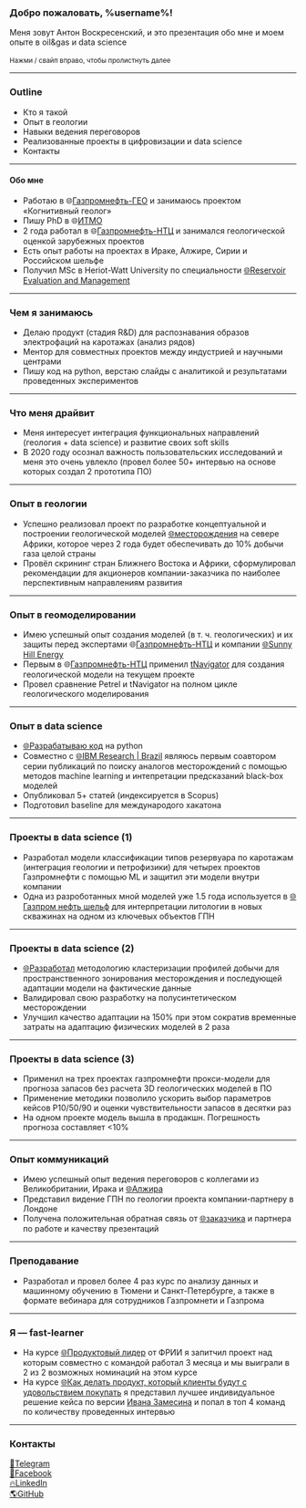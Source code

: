 ### Добро пожаловать, %username%! 
Меня зовут Антон Воскресенский, и это презентация обо мне и моем опыте в oil&gas и data science
<br>
<br>
<small>Нажми / свайп вправо, чтобы пролистнуть далее</small>
<!--- я участвую в конкурсе на лидера стрима по геологии в проекте «Когнитивный геолог» -->

***

### Outline
 - Кто я такой
 - Опыт в геологии
 - Навыки ведения переговоров
 - Реализованные проекты в цифровизации и data science
 - Контакты
<!--- Самое интересное из моего опыта 
 - Мотивация на переход из геолога в проджекты -->

***

#### Обо мне
- Работаю в 🌐[Газпромнефть-ГЕО](https://geo.gazprom-neft.ru/) и занимаюсь проектом «Когнитивный геолог»
- Пишу PhD в 🌐[ИТМО](https://itmo.ru/ru/)
- 2 года работал в 🌐[Газпромнефть-НТЦ](https://ntc.gazprom-neft.ru/) и занимался геологической оценкой зарубежных проектов
- Есть опыт работы на проектах в Ираке, Алжире, Сирии и Российском шельфе
- Получил MSc в Heriot-Watt University по специальности [🌐Reservoir Evaluation and Management](https://www.hw.ac.uk/uk/study/postgraduate/reservoir-evaluation-management.htm)
<!--- За время своей ~~головокружительной~~ карьеры успел поработать над проектами в -->

***

### Чем я занимаюсь
- Делаю продукт (стадия R&D) для распознавания образов электрофаций на каротажах (анализ рядов)
- Ментор для совместных проектов между индустрией и научными центрами
- Пишу код на python, верстаю слайды с аналитикой и результатами проведенных экспериментов

<!--- - Лидер команды которая делает продукт который помогает «дойти» до психотерапевта (pet-project) -->
***

### Что меня драйвит
- Меня интересует интеграция функциональных направлений (геология + data science) и развитие своих soft skills
- В 2020 году осознал важность пользовательских исследований и меня это очень увлекло (провел более 50+ интервью на основе которых создал 2 прототипа ПО)

<!---
- Сейчас занимаюсь прокачиванием своих навыков проведения интервью с пользователями

Роль лидера стрима в «Когнитивном геологе» позволит мне применить свою экспертизу в геологии и анализе данных, чтобы быть связующим звеном между пользователем и разработчиком, а также получить опыт работы продактом. 

Меня интересует интеграция функциональных направлений. А еще больше digital и геология. Было бы здорово заниматься ими одновременно

Мотивацию надо как-то переформулировать. Не совсем понятно, что тобой движет в получении этой позиции. 

#### Почему мой опыт релевантен?

 Я создавал геологические ~~не только~~ модели и защищал их перед экспертами НТЦ и компании [🌐Sunny Hill Energy](https://sunnyhillenergy.com/). Проекты согласовывались, протоколы подписывались, у меня получалось 

-->

***

### Опыт в геологии
- Успешно реализовал проект по разработке концептуальной и построении геологической моделей [🌐месторождения](https://sunnyhillenergy.com/algeria/) на севере Африки, которое через 2 года будет обеспечивать до 10% добычи газа целой страны
- Провёл скрининг стран Ближнего Востока и Африки, сформулировал рекомендации для акционеров компании-заказчика по наиболее перспективным направлениям развития 

***

### Опыт в геомоделировании
- Имею успешный опыт создания моделей (в т. ч. геологических) и их защиты перед экспертами 🌐[Газпромнефть-НТЦ](https://ntc.gazprom-neft.ru/) и компании [🌐Sunny Hill Energy](https://sunnyhillenergy.com/)
- Первым в 🌐[Газпромнефть-НТЦ](https://ntc.gazprom-neft.ru/) применил [tNavigator](https://rfdyn.ru/ru/tnavigator/) для создания геологической модели на текущем проекте
- Провел сравнение Petrel и tNavigator на полном цикле геологического моделирования

<!--- 
- Протестировал прототип «Когнитивного геолога» 
- тикетов 
- Я первый геолог в НТЦ применивший tNavigator для создания геологической модели на текущем проекте. За время построения геомодели сделал 29 заявок на исправление ошибок разработчикам, 8 из них исправили в следующих версиях
- Провел сравнение Petrel и tNavigator на полном цикле геологического моделирования (от загрузки данных и воркфлоу до подсчета запасов). Результатом является отчет в 70 страниц
-->

***

### Опыт в data science
- [🌐Разрабатываю код](https://github.com/voskresenskiianton) на python
- Совместно с [🌐IBM Research | Brazil](https://www.research.ibm.com/labs/brazil/) являюсь первым соавтором серии публикаций по поиску аналогов месторождений с помощью методов machine learning и интепретации предсказаний black-box моделей
- Опубликовал 5+ статей (индексируется в Scopus)
- Подготовил baseline для международого хакатона
<!--- 
В IBM передовые датасентисты. Я не всегда их понимал, но мы всегда приходили к общему решению
- [🌐Разрабатываю код](https://github.com/voskres42/) на python и недавно для получения практического опыта взял свой первый data science фриланс. В настоящее время веду над ним работу
- - Являюсь первым соавтором в паре статей c [🌐IBM Research | Brazil](https://www.research.ibm.com/labs/brazil/) по поиску аналогов месторождений с помощью machine learning
-->

***

### Проекты в data science (1)
- Разработал модели классификации типов резервуара по каротажам (интеграция геологии и петрофизики) для четырех проектов Газпромнефти с помощью ML и защитил эти модели внутри компании
- Одна из разроботанных мной моделей уже 1.5 года используется в [🌐Газпром нефть шельф](https://shelf.gazprom-neft.com/about/history/) для интерпретации литологии в новых скважинах на одном из ключевых объектов ГПН
<!--- Модели прогнозируют литологию в скважинах, не освещенных керном. -->

***

### Проекты в data science (2)
- [🌐Разработал](https://github.com/voskres42/Watt) методологию кластеризации профилей добычи для пространственного зонирования месторождения и последующей адаптации модели на фактические данные
- Валидировал свою разработку на полусинтетическом месторождении
- Улучшил качество адаптации на 150% при этом сократив временные затраты на адаптацию физических моделей в 2 раза

***

### Проекты в data science (3)
- Применил на трех проектах газпромнефти прокси-модели для прогноза запасов без расчета 3D геологических моделей в ПО
- Применение методики позволило ускорить выбор параметров кейсов P10/50/90 и оценки чувствительности запасов в десятки раз
- На одном проекте модель вышла в продакшн. Погрешность прогноза составляет <10%

***

### Опыт коммуникаций
- Имею успешный опыт ведения переговоров с коллегами из Великобритании, Ирака и [🌐Алжира](https://sonatrach.com/)
- Представил видение ГПН по геологии проекта компании-партнеру в Лондоне
- Получена положительная обратная связь от [🌐заказчика](http://gazpromneft-badra.com/) и партнера по работе и качеству презентаций

<!--- 
- Успешно провел переговоры по проектам с коллегами из Великобритании и [🌐Алжира](https://sonatrach.com/)
[🌐Заказчики](http://gazpromneft-badra.com/) из Дубая дали положительный фидбек на мою работу, а партнеры высоко оценили качество выполненных мной презентаций
-->
***

### Преподавание
- Разработал и провел более 4 раз курс по анализу данных и машинному обучению в Тюмени и Санкт-Петербурге, а также в формате вебинара для сотрудников Газпромнети и Газпрома

<!--- 
Когда только попал в НТЦ, я очень хотел на курс по ML в ЦПР. На курс я так и не попал, зато начал его преподавать. Моя преподавательская география уже насчитывает 2 города: Тюмень и Питер
-->
***

### Я — fast-learner

- На курсе [🌐Продуктовый лидер](https://skills.iidf.ru/edu/director/) от ФРИИ я запитчил проект над которым совместно с командой работал 3 месяца и мы выиграли в 2 из 2 возможных номинаций на этом курсе
- На курсе [🌐Как делать продукт, который клиенты будут с удовольствием покупать](https://custdev.zamesin.me/) я представил лучшее индивидуальное решение кейса по версии [Ивана Замесина](https://zamesin.me/about) и попал в топ 4 команд по количеству проведенных интервью

<!--- 
: первая это симпания преподавателей и вторая — голосованию жюри

- Мною предложена инициатива сделать future state journey maps для визуализации кейсов применения проекта «Сигналоги» в рамках работы [🌐программы](https://www.mckinsey.com/careers/virtual-academy) от McKinsey
- На прошлой неделе создал свой первый (этот) сайт

Одним из блоков [🌐программы](https://www.mckinsey.com/careers/virtual-academy) от McKinsey в которой я участвую в данный момент был курс «Building an Aspirational Future State Journey». На прошлой неделе я предложил группе коллег инициативу сделать future state journey maps чтобы визуализирвать кейсы применения проекта «Сигналоги»
-->

***

### Контакты
 [💬Telegram](https://t.me/voskresenskiianton)
  <br>
 [🤟Facebook](https://www.facebook.com/voskresenskiianton/)
 <br>
 [🔥LinkedIn](https://www.linkedin.com/in/voskresenskiianton/)
 <br>
[🌎GitHub](https://github.com/voskresenskiianton)

<!---
 <br>
 📧<>
 <br>
  📧<@gmail.com>
 <br>
📞

### А еще со мной интересно
У меня есть друг по переписке из [🌐Sunny Hill Energy](https://sunnyhillenergy.com/). Его зовут Питер и он тоже геолог. С ним нас связывает сотня писем. Мы согласовывали проект по сложному и очень интересному месторождению, средняя проницаемость которого 0.001 мД. Мы даже хотели статью написать, но началась пандемия


### Public speaking
За время работы в НТЦ участвовал как спикер в 
- 1 научном баттле. Пророческое выступление в стиле TED talk было о будущем поиска месторождений-аналогов с помощью ML через год после которого появился проект «Сигналоги»
- 2 code review. Рассказал ~~выслушал тонну критики~~ коллегам и подрядчикам о возможностях интерпретации предсказаний моделей типа black-box применительно к прогнозу типов горных пород
- - 5 конференциях. Темы выступлений тесно связаны с применением ML в oil&gas

***
-->